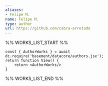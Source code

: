 ```yaml
---
aliases:
- Felipe M.
name: Felipe M.
type: author
url: https://github.com/cabra-arretado
---
```



%% WORKS_LIST_START %%

```datacorejsx
const { AuthorWorks } = await dc.require('basement/datacore/authors.jsx');
return function View() {
    return <AuthorWorks/>
}
```
%% WORKS_LIST_END %%